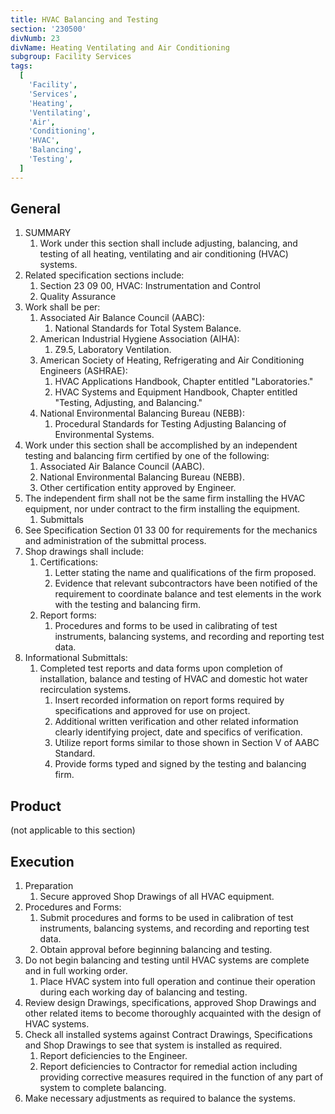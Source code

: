 ```yaml
---
title: HVAC Balancing and Testing
section: '230500'
divNumb: 23
divName: Heating Ventilating and Air Conditioning
subgroup: Facility Services
tags:
  [
    'Facility',
    'Services',
    'Heating',
    'Ventilating',
    'Air',
    'Conditioning',
    'HVAC',
    'Balancing',
    'Testing',
  ]
---
```


## General

1. SUMMARY
   1. Work under this section shall include adjusting, balancing, and testing of all heating, ventilating and air conditioning (HVAC) systems.
2. Related specification sections include:
   1. Section 23 09 00, HVAC: Instrumentation and Control
   2. Quality Assurance
3. Work shall be per:
   1. Associated Air Balance Council (AABC):
      1. National Standards for Total System Balance.
   2. American Industrial Hygiene Association (AIHA):
      1. Z9.5, Laboratory Ventilation.
   3. American Society of Heating, Refrigerating and Air Conditioning Engineers (ASHRAE):
      1. HVAC Applications Handbook, Chapter entitled "Laboratories."
      2. HVAC Systems and Equipment Handbook, Chapter entitled "Testing, Adjusting, and Balancing."
   4. National Environmental Balancing Bureau (NEBB):
      1. Procedural Standards for Testing Adjusting Balancing of Environmental Systems.
4. Work under this section shall be accomplished by an independent testing and balancing firm certified by one of the following:
   1. Associated Air Balance Council (AABC).
   2. National Environmental Balancing Bureau (NEBB).
   3. Other certification entity approved by Engineer.
5. The independent firm shall not be the same firm installing the HVAC equipment, nor under contract to the firm installing the equipment.
   1. Submittals
6. See Specification Section 01 33 00 for requirements for the mechanics and administration of the submittal process.
7. Shop drawings shall include:
   1. Certifications:
      1. Letter stating the name and qualifications of the firm proposed.
      2. Evidence that relevant subcontractors have been notified of the requirement to coordinate balance and test elements in the work with the testing and balancing firm.
   2. Report forms:
      1. Procedures and forms to be used in calibrating of test instruments, balancing systems, and recording and reporting test data.
8. Informational Submittals:
   1. Completed test reports and data forms upon completion of installation, balance and testing of HVAC and domestic hot water recirculation systems.
      1. Insert recorded information on report forms required by specifications and approved for use on project.
      2. Additional written verification and other related information clearly identifying project, date and specifics of verification.
      3. Utilize report forms similar to those shown in Section V of AABC Standard.
      4. Provide forms typed and signed by the testing and balancing firm.

## Product

(not applicable to this section)

## Execution

1. Preparation
   1. Secure approved Shop Drawings of all HVAC equipment.
2. Procedures and Forms:
   1. Submit procedures and forms to be used in calibration of test instruments, balancing systems, and recording and reporting test data.
   2. Obtain approval before beginning balancing and testing.
3. Do not begin balancing and testing until HVAC systems are complete and in full working order.
   1. Place HVAC system into full operation and continue their operation during each working day of balancing and testing.
4. Review design Drawings, specifications, approved Shop Drawings and other related items to become thoroughly acquainted with the design of HVAC systems.
5. Check all installed systems against Contract Drawings, Specifications and Shop Drawings to see that system is installed as required.
   1. Report deficiencies to the Engineer.
   2. Report deficiencies to Contractor for remedial action including providing corrective measures required in the function of any part of system to complete balancing.
6. Make necessary adjustments as required to balance the systems.
